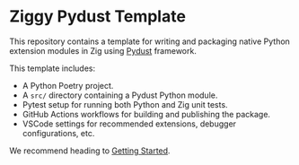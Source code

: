 # Ziggy Pydust Template

This repository contains a template for writing and packaging native Python extension modules in Zig using [Pydust](https://github.com/fulcrum-so/ziggy-pydust) framework.

This template includes:

- A Python Poetry project.
- A `src/` directory containing a Pydust Python module.
- Pytest setup for running both Python and Zig unit tests.
- GitHub Actions workflows for building and publishing the package.
- VSCode settings for recommended extensions, debugger configurations, etc.

We recommend heading to [Getting Started](https://pydust.fulcrum.so/latest/getting_started/).
